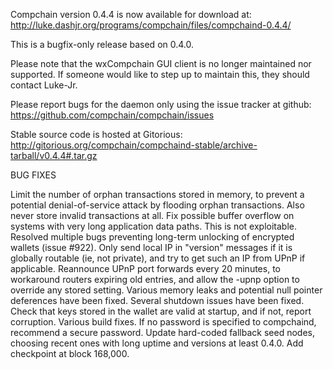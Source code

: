 Compchain version 0.4.4 is now available for download at:
http://luke.dashjr.org/programs/compchain/files/compchaind-0.4.4/

This is a bugfix-only release based on 0.4.0.

Please note that the wxCompchain GUI client is no longer maintained nor supported. If someone would like to step up to maintain this, they should contact Luke-Jr.

Please report bugs for the daemon only using the issue tracker at github:
https://github.com/compchain/compchain/issues

Stable source code is hosted at Gitorious:
http://gitorious.org/compchain/compchaind-stable/archive-tarball/v0.4.4#.tar.gz

BUG FIXES

Limit the number of orphan transactions stored in memory, to prevent a potential denial-of-service attack by flooding orphan transactions. Also never store invalid transactions at all.
Fix possible buffer overflow on systems with very long application data paths. This is not exploitable.
Resolved multiple bugs preventing long-term unlocking of encrypted wallets (issue #922).
Only send local IP in "version" messages if it is globally routable (ie, not private), and try to get such an IP from UPnP if applicable.
Reannounce UPnP port forwards every 20 minutes, to workaround routers expiring old entries, and allow the -upnp option to override any stored setting.
Various memory leaks and potential null pointer deferences have been
fixed.
Several shutdown issues have been fixed.
Check that keys stored in the wallet are valid at startup, and if not,
report corruption.
Various build fixes.
If no password is specified to compchaind, recommend a secure password.
Update hard-coded fallback seed nodes, choosing recent ones with long uptime and versions at least 0.4.0.
Add checkpoint at block 168,000.

